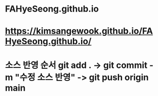 # FAHyeSeong.github.io
# https://kimsangewook.github.io/FAHyeSeong.github.io/
# 소스 반영 순서 git add . -> git commit -m "수정 소스 반영" -> git push origin main